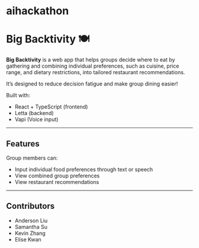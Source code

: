 # aihackathon

# Big Backtivity 🍽️

**Big Backtivity** is a web app that helps groups decide where to eat by gathering and combining individual preferences, such as cuisine, price range, and dietary restrictions, into tailored restaurant recommendations. 

It’s designed to reduce decision fatigue and make group dining easier!
 
Built with:

- React + TypeScript (frontend)
- Letta (backend)
- Vapi (Voice input) 

---

## Features

Group members can:
- Input individual food preferences through text or speech 
- View combined group preferences
- View restaurant recommendations

---

## Contributors
- Anderson Liu
- Samantha Su
- Kevin Zhang
- Elise Kwan

